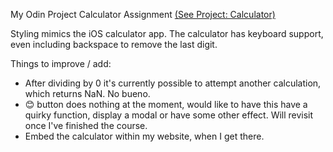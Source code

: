 My Odin Project Calculator Assignment [(See Project: Calculator)](https://www.theodinproject.com/lessons/foundations-calculator)

Styling mimics the iOS calculator app.
The calculator has keyboard support, even including backspace to remove the last digit.

Things to improve / add: 
* After dividing by 0 it's currently possible to attempt another calculation, which returns NaN. No bueno.
* 😊 button does nothing at the moment, would like to have this have a quirky function, display a modal or have some other effect. Will revisit once I've finished the course.
* Embed the calculator within my website, when I get there. 

